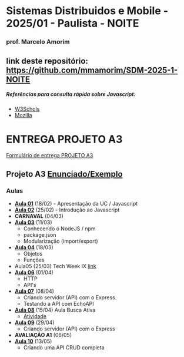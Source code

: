 # Sistemas Distribuidos e Mobile - 2025/01 - Paulista - NOITE
### prof. Marcelo Amorim
## link deste repositório: https://github.com/mmamorim/SDM-2025-1-NOITE

##### Referências para consulta rápida sobre Javascript: 
* [W3Schols](https://www.w3schools.com/js/default.asp) 
* [Mozilla](https://developer.mozilla.org/pt-BR/docs/Web/JavaScript)

# ENTREGA PROJETO A3

[Formulário de entrega PROJETO A3](https://forms.gle/FsR9pUydurQBji4x6)

## Projeto A3 [Enunciado/Exemplo](./A3)

### Aulas 
* **[Aula 01](./Aula01_18Fev/)** (18/02) - Apresentação da UC / Javascript
* **[Aula 02](./Aula02_25Fev/)** (25/02)  - Introdução ao Javascript
* **CARNAVAL** (04/03) 
* **[Aula 03](./Aula03_11Mar/)** (11/03) 
  - Conhecendo o NodeJS / npm 
  - package.json 
  - Modularização (import/export) 
* **[Aula 04](./Aula04_18Mar/)** (18/03) 
  - Objetos
  - Funções
* Aula05 (25/03) Tech Week IX [link](https://animatechweek.com.br/)
* **[Aula 06](./Aula06_01Abr/)** (01/04) 
  - HTTP
  - API's
* **[Aula 07](./Aula07_08Abr/)** (08/04) 
  - Criando servidor (API) com o Express
  - Testando a API com EchoAPI
* **[Aula 08](./Aula08_15Abr/)** (15/04)  Aula Busca Ativa
  - [Atividade](./Aula08_15Abr)
* **[Aula 09](./Aula09_29Abr/)** (29/04)  
  - Criando servidor (API) com o Express
* **AVALIAÇÃO A1** (06/05) 
* **[Aula 10](./Aula10_13Mai/)** (13/05)  
  - Criando uma API CRUD completa
